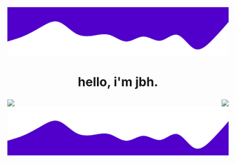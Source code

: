 <img src="wave2.svg">

<h1 align="center">hello, i'm jbh.</h1>
<p>
<h3 align="center"></h3>
</p>

<p>
<img align="left" src="https://github-readme-stats.vercel.app/api?username=1jbh&show_icons=true&text_color=ffffff&bg_color=5000ca&title_color=ffffff&icon_color=ffffff&card_width=300px" />

<img align="right" src="https://github-readme-stats.vercel.app/api/top-langs/?username=1jbh&show_icons=true&text_color=ffffff&bg_color=5000ca&title_color=ffffff&icon_color=ffffff&card_width=300px" />
</p>

<img src="wave.svg">
